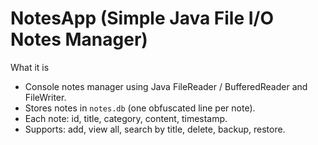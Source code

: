 # NotesApp (Simple Java File I/O Notes Manager)

What it is
- Console notes manager using Java FileReader / BufferedReader and FileWriter.
- Stores notes in `notes.db` (one obfuscated line per note).
- Each note: id, title, category, content, timestamp.
- Supports: add, view all, search by title, delete, backup, restore.






